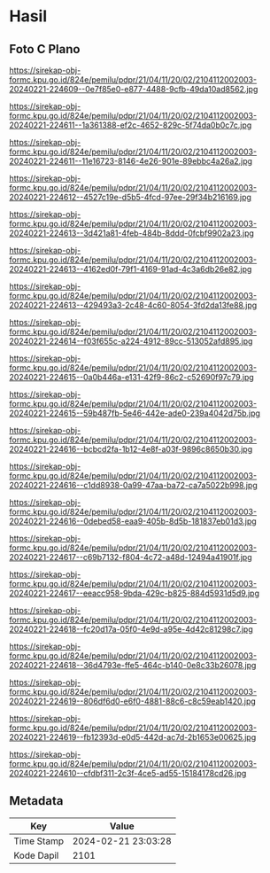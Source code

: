 # Hasil

## Foto C Plano

https://sirekap-obj-formc.kpu.go.id/824e/pemilu/pdpr/21/04/11/20/02/2104112002003-20240221-224609--0e7f85e0-e877-4488-9cfb-49da10ad8562.jpg

https://sirekap-obj-formc.kpu.go.id/824e/pemilu/pdpr/21/04/11/20/02/2104112002003-20240221-224611--1a361388-ef2c-4652-829c-5f74da0b0c7c.jpg

https://sirekap-obj-formc.kpu.go.id/824e/pemilu/pdpr/21/04/11/20/02/2104112002003-20240221-224611--11e16723-8146-4e26-901e-89ebbc4a26a2.jpg

https://sirekap-obj-formc.kpu.go.id/824e/pemilu/pdpr/21/04/11/20/02/2104112002003-20240221-224612--4527c19e-d5b5-4fcd-97ee-29f34b216169.jpg

https://sirekap-obj-formc.kpu.go.id/824e/pemilu/pdpr/21/04/11/20/02/2104112002003-20240221-224613--3d421a81-4feb-484b-8ddd-0fcbf9902a23.jpg

https://sirekap-obj-formc.kpu.go.id/824e/pemilu/pdpr/21/04/11/20/02/2104112002003-20240221-224613--4162ed0f-79f1-4169-91ad-4c3a6db26e82.jpg

https://sirekap-obj-formc.kpu.go.id/824e/pemilu/pdpr/21/04/11/20/02/2104112002003-20240221-224613--429493a3-2c48-4c60-8054-3fd2da13fe88.jpg

https://sirekap-obj-formc.kpu.go.id/824e/pemilu/pdpr/21/04/11/20/02/2104112002003-20240221-224614--f03f655c-a224-4912-89cc-513052afd895.jpg

https://sirekap-obj-formc.kpu.go.id/824e/pemilu/pdpr/21/04/11/20/02/2104112002003-20240221-224615--0a0b446a-e131-42f9-86c2-c52690f97c79.jpg

https://sirekap-obj-formc.kpu.go.id/824e/pemilu/pdpr/21/04/11/20/02/2104112002003-20240221-224615--59b487fb-5e46-442e-ade0-239a4042d75b.jpg

https://sirekap-obj-formc.kpu.go.id/824e/pemilu/pdpr/21/04/11/20/02/2104112002003-20240221-224616--bcbcd2fa-1b12-4e8f-a03f-9896c8650b30.jpg

https://sirekap-obj-formc.kpu.go.id/824e/pemilu/pdpr/21/04/11/20/02/2104112002003-20240221-224616--c1dd8938-0a99-47aa-ba72-ca7a5022b998.jpg

https://sirekap-obj-formc.kpu.go.id/824e/pemilu/pdpr/21/04/11/20/02/2104112002003-20240221-224616--0debed58-eaa9-405b-8d5b-181837eb01d3.jpg

https://sirekap-obj-formc.kpu.go.id/824e/pemilu/pdpr/21/04/11/20/02/2104112002003-20240221-224617--c69b7132-f804-4c72-a48d-12494a41901f.jpg

https://sirekap-obj-formc.kpu.go.id/824e/pemilu/pdpr/21/04/11/20/02/2104112002003-20240221-224617--eeacc958-9bda-429c-b825-884d5931d5d9.jpg

https://sirekap-obj-formc.kpu.go.id/824e/pemilu/pdpr/21/04/11/20/02/2104112002003-20240221-224618--fc20d17a-05f0-4e9d-a95e-4d42c81298c7.jpg

https://sirekap-obj-formc.kpu.go.id/824e/pemilu/pdpr/21/04/11/20/02/2104112002003-20240221-224618--36d4793e-ffe5-464c-b140-0e8c33b26078.jpg

https://sirekap-obj-formc.kpu.go.id/824e/pemilu/pdpr/21/04/11/20/02/2104112002003-20240221-224619--806df6d0-e6f0-4881-88c6-c8c59eab1420.jpg

https://sirekap-obj-formc.kpu.go.id/824e/pemilu/pdpr/21/04/11/20/02/2104112002003-20240221-224619--fb12393d-e0d5-442d-ac7d-2b1653e00625.jpg

https://sirekap-obj-formc.kpu.go.id/824e/pemilu/pdpr/21/04/11/20/02/2104112002003-20240221-224610--cfdbf311-2c3f-4ce5-ad55-15184178cd26.jpg


## Metadata

| Key        | Value               |
| ---------- | ------------------- |
| Time Stamp | 2024-02-21 23:03:28 |
| Kode Dapil | 2101                |




